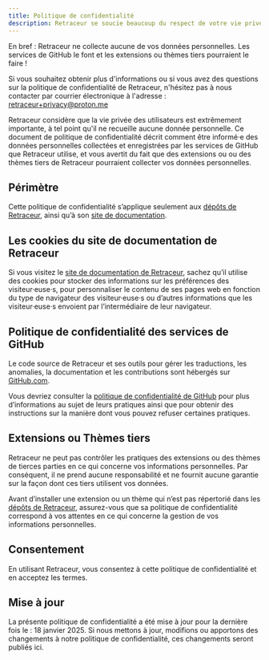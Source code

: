 ```yaml
---
title: Politique de confidentialité
description: Retraceur se soucie beaucoup du respect de votre vie privée.
---
```


En bref : Retraceur ne collecte aucune de vos données personnelles. Les services de GitHub le font et les extensions ou thèmes tiers pourraient le faire !

Si vous souhaitez obtenir plus d'informations ou si vous avez des questions sur la politique de confidentialité de Retraceur, n'hésitez pas à nous contacter par courrier électronique à l'adresse :
<retraceur+privacy@proton.me>

Retraceur considère que la vie privée des utilisateurs est extrêmement importante, à tel point qu'il ne recueille aucune donnée personnelle. Ce document de politique de confidentialité décrit comment être informé·e des données personnelles collectées et enregistrées par les services de GitHub que Retraceur utilise, et vous avertit du fait que des extensions ou ou des thèmes tiers de Retraceur pourraient collecter vos données personnelles.

## Périmètre
Cette politique de confidentialité s’applique seulement aux [dépôts de Retraceur](https://github.com/orgs/retraceur/repositories), ainsi qu’à son [site de documentation](https://retraceur.github.io/fr/).

## Les cookies du site de documentation de Retraceur
Si vous visitez le [site de documentation de Retraceur](https://retraceur.github.io/fr/), sachez qu’il utilise des cookies pour stocker des informations sur les préférences des visiteur·euse·s, pour personnaliser le contenu de ses pages web en fonction du type de navigateur des visiteur·euse·s ou d’autres informations que les visiteur·euse·s envoient par l’intermédiaire de leur navigateur.

## Politique de confidentialité des services de GitHub
Le code source de Retraceur et ses outils pour gérer les traductions, les anomalies, la documentation et les contributions sont hébergés sur [GitHub.com](https://github.com/retraceur).

Vous devriez consulter la [politique de confidentialité de GitHub](https://docs.github.com/en/site-policy/privacy-policies/github-general-privacy-statement) pour plus d’informations au sujet de leurs pratiques ainsi que pour obtenir des instructions sur la manière dont vous pouvez refuser certaines pratiques.

## Extensions ou Thèmes tiers
Retraceur ne peut pas contrôler les pratiques des extensions ou des thèmes de tierces parties en ce qui concerne vos informations personnelles. Par conséquent, il ne prend aucune responsabilité et ne fournit aucune garantie sur la façon dont ces tiers utilisent vos données.

Avant d’installer une extension ou un thème qui n’est pas répertorié dans les [dépôts de Retraceur](https://github.com/orgs/retraceur/repositories), assurez-vous que sa politique de confidentialité correspond à vos attentes en ce qui concerne la gestion de vos informations personnelles.

## Consentement
En utilisant Retraceur, vous consentez à cette politique de confidentialité et en acceptez les termes.

## Mise à jour
La présente politique de confidentialité a été mise à jour pour la dernière fois le : 18 janvier 2025. Si nous mettons à jour, modifions ou apportons des changements à notre politique de confidentialité, ces changements seront publiés ici.